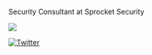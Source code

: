 Security Consultant at Sprocket Security

![](https://media3.giphy.com/media/kgwcNMHqvWPLO/200.gif)

[![Twitter](https://img.shields.io/twitter/url/https/twitter.com/sprocket_ed.svg?style=social&label=Follow%20%40sprocket_ed)](https://twitter.com/sprocket_ed)

